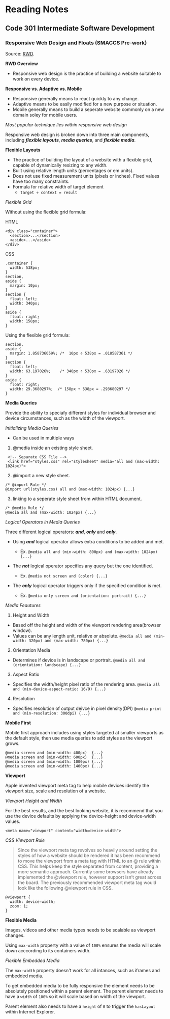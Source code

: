 # Reading Notes


## Code 301 Intermediate Software Development


### Responsive Web Design and Floats (SMACCS Pre-work)
Source: [RWD](https://learn.shayhowe.com/advanced-html-css/responsive-web-design/).

**RWD Overview**

- Responsive web design is the practice of building a website suitable to work on every device.

**Responsive vs. Adaptive vs. Mobile**

- Responsive generally means to react quickly to any change.
- Adaptive means to be easily modified for a new purpose or situation.
- Mobile generally means to build a seperate website commonly on a new domain soley for mobile users.

*Most popular technique lies within responsive web design*

Responsive web design is broken down into three main components, including ***flexible layouts***, ***media queries***, and ***flexible media***.

**Flexible Layouts**

- The practice of building the layout of a website with a flexible grid, capable of dynamically resizing to any width.
- Built using relative length units (percentages or em units).
- Does not use fixed measurement units (pixels or inches). Fixed values have too many constraints.
- Formula for relative width of target element 
  - `target ÷ context = result`

*Flexible Grid*

Without using the flexible grid formula:

HTML
```
<div class="container">
  <section>...</section>
  <aside>...</aside>
</div>
```
CSS
```
.container {
  width: 538px;
}
section,
aside {
  margin: 10px;
}
section {
  float: left;
  width: 340px;
}
aside {
  float: right;
  width: 158px;
}

```

Using the flexible grid formula:

```
section,
aside {
  margin: 1.858736059%; /*  10px ÷ 538px = .018587361 */
}
section {
  float: left;
  width: 63.197026%;    /* 340px ÷ 538px = .63197026 */   
}
aside {
  float: right;
  width: 29.3680297%;  /* 158px ÷ 538px = .293680297 */
}
```
**Media Queries**

Provide the ability to speciafy different styles for individual browser and device circumstances, such as the width of the viewport.

*Initializing Media Queries*

- Can be used in multiple ways 
 1. @media inside an existing style sheet.
  
```
 <!-- Separate CSS File -->
 <link href="styles.css" rel="stylesheet" media="all and (max-width: 1024px)">
```

  2. @import a new style sheet.

```
/* @import Rule */
@import url(styles.css) all and (max-width: 1024px) {...}
```

  3. linking to a seperate style sheet from within HTML document.
  
```
/* @media Rule */
@media all and (max-width: 1024px) {...}
```

*Logical Operators in Media Queries*

Three different logical operators: ***and***, ***only*** and ***only***.

- Using ***and*** logical operator allows extra conditions to be added and met.
  - Ex. `@media all and (min-width: 800px) and (max-width: 1024px) {...}`

- The ***not*** logical operator specifies any query but the one identified.
  - Ex. `@media not screen and (color) {...}`
  
- The ***only*** logical operator triggers only if the specified condition is met.
  - Ex. `@media only screen and (orientation: portrait) {...}`
  
*Media Feautures*

1. Height and Width
  - Based off the height and width of the viewport rendering area(browser window).
  - Values can be any length unit, relative or absolute.
  `@media all and (min-width: 320px) and (max-width: 780px) {...}`
2. Orientation Media
  - Determines if device is in landscape or portrait.
  `@media all and (orientation: landscape) {...}`
3. Aspect Ratio
  - Specifies the width/height pixel ratio of the rendering area.
  `@media all and (min-device-aspect-ratio: 16/9) {...}`
4. Resolution
  - Specifies resolution of output deivce in pixel density(DPI)
  `@media print and (min-resolution: 300dpi) {...}`

**Mobile First**

Mobile first approach includes using styles targeted at smaller viewports as the default style, then use
media queries to add styles as the viewport grows.

```
@media screen and (min-width: 400px)  {...}
@media screen and (min-width: 600px)  {...}
@media screen and (min-width: 1000px) {...}
@media screen and (min-width: 1400px) {...}
```

**Viewport**

Apple invented viewport meta tag to help mobile devices identify the viewport size, scale and resolution of a website.

*Viewport Height and Width*

For the best results, and the best looking website, it is recommend that you use the device defaults by applying the device-height and device-width values.

`<meta name="viewport" content="width=device-width">`

*CSS Viewport Rule*
> Since the viewport meta tag revolves so heavily around setting the styles of how a website should be rendered it has been recommend to move the viewport from a meta tag with HTML to an @ rule within CSS. This helps keep the style separated from content, providing a more semantic approach.
Currently some browsers have already implemented the @viewport rule, however support isn’t great across the board. The previously recommended viewport meta tag would look like the following @viewport rule in CSS.

```
@viewport {
  width: device-width;
  zoom: 1;
}

```

**Flexible Media**

Images, videos and other media types needs to be scalable as viewport changes.

Using `max-width` property with a value of `100%` ensures the media will scale down acccording to its containers width.

*Flexible Embedded Media*

The `max-width` property doesn't work for all intances, such as iframes and embedded media.

To get embedded media to be fully responsive the element needs to be absolutely positioned within a parent element.
The parent elemnet needs to have a `width` of `100%` so it will scale based on width of the viewport.

Parent element also needs to have a `height` of `0` to trigger the `hasLayout` within Internet Explorer.




  




